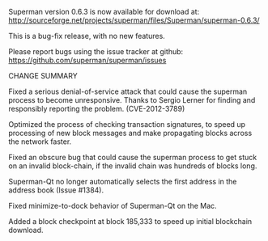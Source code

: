 Superman version 0.6.3 is now available for download at:
  http://sourceforge.net/projects/superman/files/Superman/superman-0.6.3/

This is a bug-fix release, with no new features.

Please report bugs using the issue tracker at github:
  https://github.com/superman/superman/issues

CHANGE SUMMARY

Fixed a serious denial-of-service attack that could cause the
superman process to become unresponsive. Thanks to Sergio Lerner
for finding and responsibly reporting the problem. (CVE-2012-3789)

Optimized the process of checking transaction signatures, to
speed up processing of new block messages and make propagating
blocks across the network faster.

Fixed an obscure bug that could cause the superman process to get
stuck on an invalid block-chain, if the invalid chain was
hundreds of blocks long.

Superman-Qt no longer automatically selects the first address
in the address book (Issue #1384).

Fixed minimize-to-dock behavior of Superman-Qt on the Mac.

Added a block checkpoint at block 185,333 to speed up initial
blockchain download.
